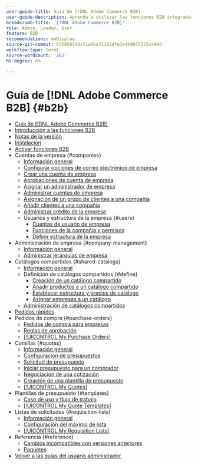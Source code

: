 ```yaml
---
user-guide-title: Guía de [!DNL Adobe Commerce B2B]
user-guide-description: Aprenda a utilizar las funciones B2B integradas disponibles para Adobe Commerce,
breadcrumb-title: '[!DNL Adobe Commerce B2B]'
role: Admin, Leader, User
feature: B2B
recommendations: noDisplay
source-git-commit: 63585845dc51a0be31102dfe3e4b9074225c490d
workflow-type: tm+mt
source-wordcount: '162'
ht-degree: 6%

---
```



# Guía de [!DNL Adobe Commerce B2B] {#b2b}

+ [Guía de [!DNL Adobe Commerce B2B]](guide-overview.md)
+ [Introducción a las funciones B2B](introduction.md)
+ [Notas de la versión](release-notes.md)
+ [Instalación](install.md)
+ [Activar funciones B2B](enable-basic-features.md)
+ Cuentas de empresa {#companies}
   + [Información general](account-companies.md)
   + [Configurar opciones de correo electrónico de empresa](email-company-configuration.md)
   + [Crear una cuenta de empresa](account-company-create.md)
   + [Aprobaciones de cuenta de empresa](account-company-approve.md)
   + [Asignar un administrador de empresa](account-company-admin.md)
   + [Administrar cuentas de empresa](account-company-manage.md)
   + [Asignación de un grupo de clientes a una compañía](account-company-customer-group.md)
   + [Añadir clientes a una compañía](customer-assign-company.md)
   + [Administrar crédito de la empresa](credit-company.md)
   + Usuarios y estructura de la empresa {#users}
      + [Cuentas de usuario de empresa](account-company-users.md)
      + [Funciones de la compañía y permisos](account-company-roles-permissions.md)
      + [Definir estructura de la empresa](account-company-structure.md)
+ Administración de empresa {#company-management}
   + [Información general](manage-companies.md)
   + [Administrar jerarquías de empresa](manage-company-hierarchy.md)
+ Catálogos compartidos {#shared-catalogs}
   + [Información general](catalog-shared.md)
   + Definición de catálogos compartidos {#define}
      + [Creación de un catálogo compartido](catalog-shared-create.md)
      + [Añadir productos a un catálogo compartido](catalog-shared-product-add.md)
      + [Establecer estructura y precios de catálogo](catalog-shared-pricing-structure.md)
      + [Asignar empresas a un catálogo](catalog-shared-assign-companies.md)
   + [Administración de catálogos compartidos](catalog-shared-manage.md)
+ [Pedidos rápidos](quick-order.md)
+ Pedidos de compra {#purchase-orders}
   + [Pedidos de compra para empresas](purchase-order-flow.md)
   + [Reglas de aprobación](account-dashboard-approval-rules.md)
   + [[!UICONTROL My Purchase Orders]](account-dashboard-my-purchase-orders.md)
+ Comillas {#quotes}
   + [Información general](quotes.md)
   + [Configuración de presupuestos](configure-quotes.md)
   + [Solicitud de presupuesto](quote-request.md)
   + [Iniciar presupuesto para un comprador](sales-rep-initiates-quote.md)
   + [Negociación de una cotización](quote-price-negotiation.md)
   + [Creación de una plantilla de presupuesto](quote-templates.md)
   + [[!UICONTROL My Quotes]](account-dashboard-my-quotes.md)
+ Plantillas de presupuesto {#templates}
   + [Caso de uso y flujo de trabajo](quote-templates-overview.md)
   + [[!UICONTROL My Quote Templates]](account-dashboard-my-quote-templates.md)
+ Listas de solicitudes {#requisition-lists}
   + [Información general](requisition-lists.md)
   + [Configuración del máximo de lista](configure-requisition-lists.md)
   + [[!UICONTROL My Requisition Lists]](account-dashboard-requisition-lists-manage.md)
+ Referencia {#reference}
   + [Cambios incompatibles con versiones anteriores](backward-incompatible-changes.md)
   + [Paquetes](packages.md)
+ [Volver a las guías del usuario administrador](https://experienceleague.adobe.com/en/docs/commerce-admin/user-guides/home)
